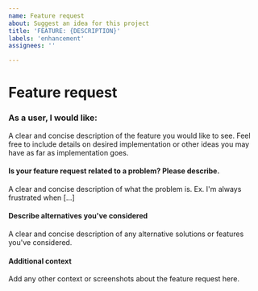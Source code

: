 ```yaml
---
name: Feature request
about: Suggest an idea for this project
title: 'FEATURE: {DESCRIPTION}'
labels: 'enhancement'
assignees: ''

---
```

# Feature request

### **As a user, I would like:**

A clear and concise description of the feature you would like to see. Feel free to include details on desired implementation or other ideas you may have as far as implementation goes.

#### **Is your feature request related to a problem? Please describe.**

A clear and concise description of what the problem is. Ex. I'm always frustrated when [...]

#### **Describe alternatives you've considered**
A clear and concise description of any alternative solutions or features you've considered.

#### **Additional context**
Add any other context or screenshots about the feature request here.
